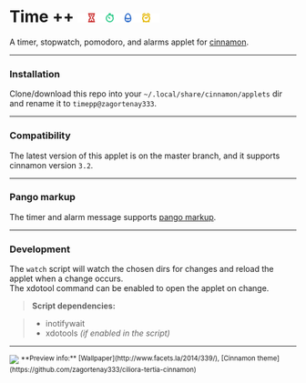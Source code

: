 # Time ++ ![icon banner](img/banner.png)

A timer, stopwatch, pomodoro, and alarms applet for
[cinnamon](https://github.com/linuxmint/Cinnamon/tree/master/js/ui).

---

### Installation

Clone/download this repo into your `~/.local/share/cinnamon/applets` dir and
rename it to `timepp@zagortenay333`.

---

### Compatibility

The latest version of this applet is on the master branch, and it supports
cinnamon version `3.2`.

---

### Pango markup

The timer and alarm message supports [pango markup](https://developer.gnome.org/pango/stable/PangoMarkupFormat.html).

---

### Development

The `watch` script will watch the chosen dirs for changes and reload the applet
when a change occurs.  
The xdotool command can be enabled to open the applet on change.

> **Script dependencies:**

> * inotifywait
> * xdotools _(if enabled in the script)_

---

<img src="https://i.imgur.com/vsnupyi.png" id="preview">
<sup>**Preview info:** [Wallpaper](http://www.facets.la/2014/339/), [Cinnamon theme](https://github.com/zagortenay333/ciliora-tertia-cinnamon)</sup>
